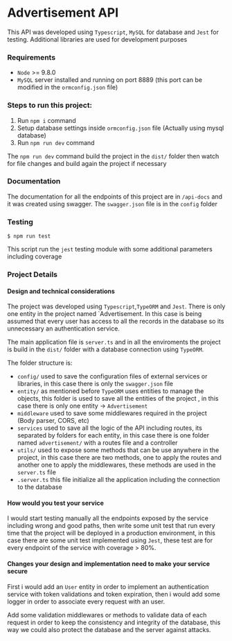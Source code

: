 # Advertisement API

This API was developed using `Typescript`, `MySQL` for database and `Jest` for testing. Additional libraries are used for 
development purposes

### Requirements

- `Node` >= 9.8.0
- `MySQL` server installed and running on port 8889 (this port can be modified in the `ormconfig.json` file)

### Steps to run this project:

1. Run `npm i` command
2. Setup database settings inside `ormconfig.json` file (Actually using mysql database)
3. Run `npm run dev` command

The `npm run dev` command build the project in the `dist/` folder then watch for file 
changes and build again the project if necessary

### Documentation

The documentation for all the endpoints of this project are in `/api-docs` and it was created using swagger. The `swagger.json`
file is in the `config` folder

### Testing

```shell
$ npm run test
```

This script run the `jest` testing module with some additional parameters including coverage


### Project Details

#### Design and technical considerations

The project was developed using `Typescript`,`TypeORM` and `Jest`. There is only one entity in the project named `Advertisement. In this case is being assumed that every user has access to all the records in the database so its unnecessary an authentication service.

The main application file is `server.ts` and in all the enviroments the project is build in the `dist/` folder with a database connection using `TypeORM`. 

The folder structure is:

- `config/` used to save the configuration files of external services or libraries, in this case there is only the `swagger.json` file
- `entity/` as mentioned before `TypeORM` uses entities to manage the objects, this folder is used to save all the entities of the project
, in this case there is only one entity -> `Advertisement`
- `middleware` used to save some middlewares required in the project (Body parser, CORS, etc)
- `services` used to save all the logic of the API including routes, its separated by folders for each entity, in this case there is one folder named `advertisement/` with a routes file and a controller
- `utils/` used to expose some methods that can be use anywhere in the project, in this case there are two methods, one to apply the routes and another one to apply the middlewares, these methods are used in the `server.ts` file
- `.server.ts` this file initialize all the application including the connection to the database


#### How would you test your service

I would start testing manually all the endpoints exposed by the service including wrong and good paths, then write some unit test that run every time that the project will be deployed in a production environment,
in this case there are some unit test implemented using `Jest`, these test are for every endpoint of the service with coverage > 80%.

####  Changes your design and implementation need to make your service secure

First i would add an `User` entity in order to implement an authentication service with token validations and token expiration, then i would add some logger in order to associate every request with an user.

Add some validation middlewares or methods to validate data of each request in order to keep the consistency and integrity of the database, this way we could also protect the database and the server against attacks.

